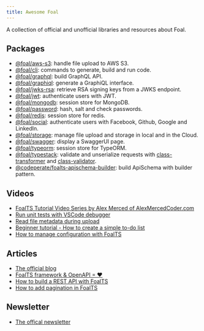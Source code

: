 ```yaml
---
title: Awesome Foal
---
```

A collection of official and unofficial libraries and resources about Foal.

## Packages

- [@foal/aws-s3](https://www.npmjs.com/package/@foal/aws-s3): handle file upload to AWS S3.
- [@foal/cli](https://www.npmjs.com/package/@foal/cli): commands to generate, build and run code.
- [@foal/graphql](https://www.npmjs.com/package/@foal/graphql): build GraphQL API.
- [@foal/graphiql](https://www.npmjs.com/package/@foal/graphiql): generate a GraphiQL interface.
- [@foal/jwks-rsa](https://www.npmjs.com/package/@foal/jwks-rsa): retrieve RSA signing keys from a JWKS endpoint.
- [@foal/jwt](https://www.npmjs.com/package/@foal/jwt): authenticate users with JWT.
- [@foal/mongodb](https://www.npmjs.com/package/@foal/mongodb): session store for MongoDB.
- [@foal/password](https://www.npmjs.com/package/@foal/password): hash, salt and check passwords.
- [@foal/redis](https://www.npmjs.com/package/@foal/redis): session store for redis.
- [@foal/social](https://www.npmjs.com/package/@foal/social): authenticate users with Facebook, Github, Google and LinkedIn.
- [@foal/storage](https://www.npmjs.com/package/@foal/storage): manage file upload and storage in local and in the Cloud.
- [@foal/swagger](https://www.npmjs.com/package/@foal/swagger): display a SwaggerUI page.
- [@foal/typeorm](https://www.npmjs.com/package/@foal/typeorm): session store for TypeORM.
- [@foal/typestack](https://www.npmjs.com/package/@foal/typestack): validate and unserialize requests with [class-transformer](https://www.npmjs.com/package/class-transformer) and [class-validator](https://www.npmjs.com/package/class-validator).
- [@codeperate/foalts-apischema-builder](https://www.npmjs.com/package/@codeperate/foalts-apischema-builder): build ApiSchema with builder pattern.

## Videos

- [FoalTS Tutorial Video Series by Alex Merced of AlexMercedCoder.com](https://youtu.be/c7vfkzVm4Y8)
- [Run unit tests with VSCode debugger](https://youtu.be/5S_XVaURK8k)
- [Read file metadata during upload](https://www.youtube.com/watch?v=8wiyS5_Usoc)
- [Beginner tutorial - How to create a simple to-do list](https://www.youtube.com/watch?v=kPDlHtgKk68)
- [How to manage configuration with FoalTS](https://www.youtube.com/watch?v=e_W8QnImazo)

## Articles

- [The official blog](https://foalts.org/blog)
- [FoalTS framework & OpenAPI = ❤](https://medium.com/@poullain.loic/foalts-framework-openapi-5ef3903d01af)
- [How to build a REST API with FoalTS](https://medium.com/@poullain.loic/how-to-build-a-rest-api-with-foalts-5fcd72d10a83)
- [How to add pagination in FoalTS ](https://dev.to/loicpoullain/how-to-add-pagination-in-foalts-2cef)

## Newsletter

- [The offical newsletter](https://foalts.org/newsletter)